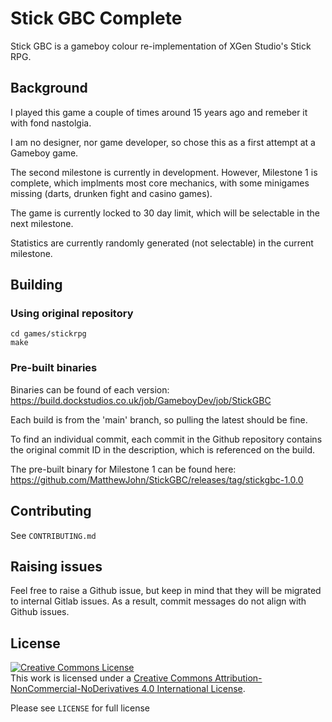 
# Stick GBC Complete

Stick GBC is a gameboy colour re-implementation of XGen Studio's Stick RPG.

## Background

I played this game a couple of times around 15 years ago and remeber it with fond nastolgia.

I am no designer, nor game developer, so chose this as a first attempt at a Gameboy game.

The second milestone is currently in development. However, Milestone 1 is complete, which implments most core mechanics, with some minigames missing (darts, drunken fight and casino games).

The game is currently locked to 30 day limit, which will be selectable in the next milestone.

Statistics are currently randomly generated (not selectable) in the current milestone.


## Building

### Using original repository

    cd games/stickrpg
    make

### Pre-built binaries

Binaries can be found of each version: https://build.dockstudios.co.uk/job/GameboyDev/job/StickGBC

Each build is from the 'main' branch, so pulling the latest should be fine.

To find an individual commit, each commit in the Github repository contains the original commit ID in the description, which is referenced on the build.

The pre-built binary for Milestone 1 can be found here: https://github.com/MatthewJohn/StickGBC/releases/tag/stickgbc-1.0.0

## Contributing

See `CONTRIBUTING.md`

## Raising issues

Feel free to raise a Github issue, but keep in mind that they will be migrated to internal Gitlab issues.
As a result, commit messages do not align with Github issues.

## License

<a rel="license" href="http://creativecommons.org/licenses/by-nc-nd/4.0/"><img alt="Creative Commons License" style="border-width:0" src="https://i.creativecommons.org/l/by-nc-nd/4.0/88x31.png" /></a><br />This work is licensed under a <a rel="license" href="http://creativecommons.org/licenses/by-nc-nd/4.0/">Creative Commons Attribution-NonCommercial-NoDerivatives 4.0 International License</a>.

Please see `LICENSE` for full license
